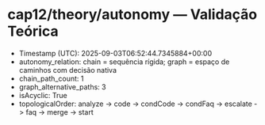 # cap12/theory/autonomy — Validação Teórica

- Timestamp (UTC): 2025-09-03T06:52:44.7345884+00:00
- autonomy_relation: chain = sequência rígida; graph = espaço de caminhos com decisão nativa
- chain_path_count: 1
- graph_alternative_paths: 3
- isAcyclic: True
- topologicalOrder: analyze -> code -> condCode -> condFaq -> escalate -> faq -> merge -> start
